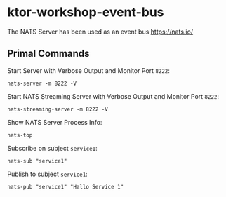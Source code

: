 # ktor-workshop-event-bus

The NATS Server has been used as an event bus
https://nats.io/

## Primal Commands

Start Server with Verbose Output and Monitor Port `8222`:
```
nats-server -m 8222 -V
```

Start NATS Streaming Server with Verbose Output and Monitor Port `8222`:
```
nats-streaming-server -m 8222 -V
```

Show NATS Server Process Info:
```
nats-top
```

Subscribe on subject `service1`:
```
nats-sub "service1"
```

Publish to subject `service1`:
```
nats-pub "service1" "Hallo Service 1"
```
